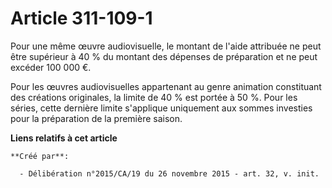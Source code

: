 # Article 311-109-1

Pour une même œuvre audiovisuelle, le montant de l'aide attribuée ne peut être supérieur à 40 % du montant des dépenses de
préparation et ne peut excéder 100 000 €.

Pour les œuvres audiovisuelles appartenant au genre animation constituant des créations originales, la limite de 40 % est
portée à 50 %. Pour les séries, cette dernière limite s'applique uniquement aux sommes investies pour la préparation de la
première saison.

**Liens relatifs à cet article**

	**Créé par**:

	  - Délibération n°2015/CA/19 du 26 novembre 2015 - art. 32, v. init.
